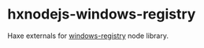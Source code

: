 hxnodejs-windows-registry
=========================

Haxe externals for [windows-registry](https://github.com/CatalystCode/windows-registry-node) node library.
